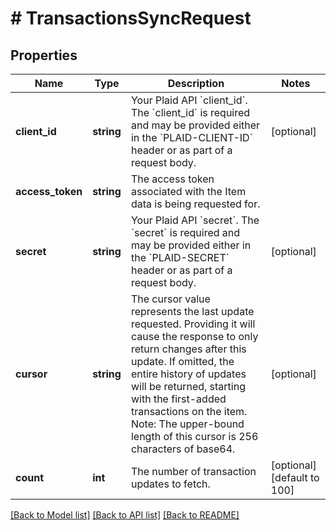# # TransactionsSyncRequest

## Properties

Name | Type | Description | Notes
------------ | ------------- | ------------- | -------------
**client_id** | **string** | Your Plaid API &#x60;client_id&#x60;. The &#x60;client_id&#x60; is required and may be provided either in the &#x60;PLAID-CLIENT-ID&#x60; header or as part of a request body. | [optional]
**access_token** | **string** | The access token associated with the Item data is being requested for. |
**secret** | **string** | Your Plaid API &#x60;secret&#x60;. The &#x60;secret&#x60; is required and may be provided either in the &#x60;PLAID-SECRET&#x60; header or as part of a request body. | [optional]
**cursor** | **string** | The cursor value represents the last update requested. Providing it will cause the response to only return changes after this update. If omitted, the entire history of updates will be returned, starting with the first-added transactions on the item. Note: The upper-bound length of this cursor is 256 characters of base64. | [optional]
**count** | **int** | The number of transaction updates to fetch. | [optional] [default to 100]

[[Back to Model list]](../../README.md#models) [[Back to API list]](../../README.md#endpoints) [[Back to README]](../../README.md)
